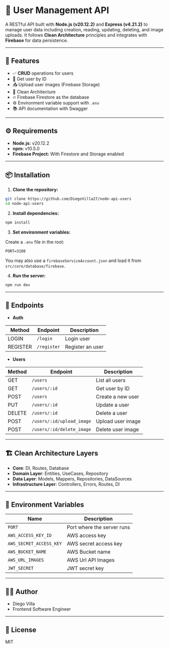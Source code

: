 # 👤 User Management API

A RESTful API built with **Node.js (v20.12.2)** and **Express (v4.21.2)** to manage user data including creation, reading, updating, deleting, and image uploads. It follows **Clean Architecture** principles and integrates with **Firebase** for data persistence.

---

## 🚀 Features

- ✅ **CRUD** operations for users  
- 📄 Get user by ID  
- 📤 Upload user images (Firebase Storage)  
- 🧱 Clean Architecture  
- 🔥 Firebase Firestore as the database  
- ⚙️ Environment variable support with `.env`  
- 📚 API documentation with Swagger

---

## ⚙️ Requirements

- **Node.js:** v20.12.2
- **npm:** v10.5.0
- **Firebase Project:** With Firestore and Storage enabled

---

## 📦 Installation

1. **Clone the repository:**

```bash
git clone https://github.com/DiegoVilla27/node-api-users
cd node-api-users
```

2. **Install dependencies:**

```bash
npm install
```

3. **Set environment variables:**

Create a `.env` file in the root:

```env
PORT=3100
```

You may also use a `firebaseServiceAccount.json` and load it from `src/core/database/firebase`.

4. **Run the server:**

```bash
npm run dev
```

---

## 🧪 Endpoints

- **Auth**

| Method   | Endpoint                | Description             |
|----------|-------------------------|-------------------------|
| LOGIN    | `/login`                | Login user              |
| REGISTER | `/register`             | Register an user        |

- **Users**

| Method | Endpoint                  | Description             |
|--------|---------------------------|-------------------------|
| GET    | `/users`                  | List all users          |
| GET    | `/users/:id`              | Get user by ID          |
| POST   | `/users`                  | Create a new user       |
| PUT    | `/users/:id`              | Update a user           |
| DELETE | `/users/:id`              | Delete a user           |
| POST   | `/users/:id/upload_image` | Upload user image       |
| POST   | `/users/:id/delete_image` | Delete user image       |

---

## 🏗️ Clean Architecture Layers

- **Core**: DI, Routes, Database
- **Domain Layer**: Entities, UseCases, Repository
- **Data Layer**: Models, Mappers, Repositories, DataSources
- **Infrastructure Layer**: Controllers, Errors, Routes, DI

---

## 🔐 Environment Variables

| Name                      | Description                          |
|---------------------------|--------------------------------------|
| `PORT`                    | Port where the server runs           |
| `AWS_ACCESS_KEY_ID`       | AWS access key                       |
| `AWS_SECRET_ACCESS_KEY`   | AWS secret access key                |
| `AWS_BUCKET_NAME`         | AWS Bucket name                      |
| `AWS_URL_IMAGES`          | AWS Url API Images                   |
| `JWT_SECRET`              | JWT secret key                       |

---

## 🧑‍💻 Author

- Diego Villa
- Frontend Software Engineer

---

## 📄 License

MIT